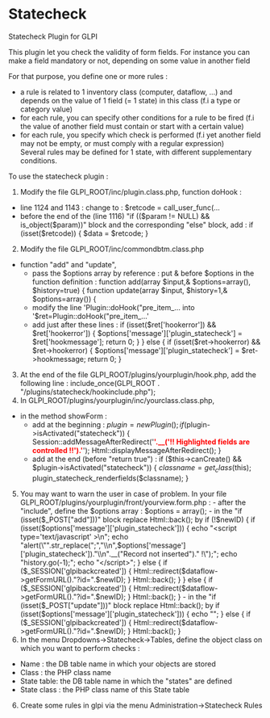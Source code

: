 # Statecheck
Statecheck Plugin for GLPI

This plugin let you check the validity of form fields.
For instance you can make a field mandatory or not, depending on some value in another field

For that purpose, you define one or more rules :
- a rule is related to 1 inventory class (computer, dataflow, ...) and depends on the value of 1 field (= 1 state) in this class (f.i a type or category value)
- for each rule, you can specify other conditions for a rule to be fired (f.i the value of another field must contain or start with a certain value)
- for each rule, you specify which check is performed (f.i yet another field may not be empty, or must comply with a regular expression)<br/>
Several rules may be defined for 1 state, with different supplementary conditions.

To use the statecheck plugin :
1. Modify the file GLPI_ROOT/inc/plugin.class.php, function doHook :
- line 1124 and 1143 : change to : $retcode = call_user_func(...
- before the end of the (line 1116) "if (($param != NULL) && is_object($param))" block and the corresponding "else" block, add : 
		if (isset($retcode)) {
			$data = $retcode;
		}
2. Modify the file GLPI_ROOT/inc/commondbtm.class.php
- function "add" and "update", 
	* pass the $options array by reference : put & before $options in the function definition :
		function add(array $input,& $options=array(), $history=true) {
		function update(array $input, $history=1,& $options=array()) {
	* modify the line 'Plugin::doHook("pre_item_... into '$ret=Plugin::doHook("pre_item_...'
	* add just after these lines :
		if (isset($ret['hookerror']) && $ret['hookerror']) {
			$options['message']['plugin_statecheck'] = $ret['hookmessage'];
			return 0;
		}
	  } else {
		if (isset($ret->hookerror) && $ret->hookerror) {
			$options['message']['plugin_statecheck'] = $ret->hookmessage;
			return 0;
		}
3. At the end of the file GLPI_ROOT/plugins/yourplugin/hook.php, add the following line : 
include_once(GLPI_ROOT . "/plugins/statecheck/hookinclude.php");
4. In GLPI_ROOT/plugins/yourplugin/inc/yourclass.class.php, 
- in the method showForm :
	* add at the beginning :
		$plugin = new Plugin();
		if ($plugin->isActivated("statecheck")) {
			Session::addMessageAfterRedirect('<font color="red"><b>'.__('!! Highlighted fields are controlled !!').'</b></font>');
			Html::displayMessageAfterRedirect();
		}
	* add at the end (before "return true") :
		if ($this->canCreate() && $plugin->isActivated("statecheck")) {
			$classname = get_class($this);
			plugin_statecheck_renderfields($classname);
		}
 

5. You may want to warn the user in case of problem.
	In your file GLPI_ROOT/plugins/yourplugin/front/yourview.form.php :
		- after the "include", define the $options array :
			$options = array();
		- in the "if (isset($_POST["add"]))" block replace 
			Html::back();
			by 
			if (!$newID) {
				if (isset($options['message']['plugin_statecheck'])) {
					echo "<script type='text/javascript' >\n";
					echo "alert(\"".str_replace(";","\\n",$options['message']['plugin_statecheck'])."\\n".__("Record not inserted")." !\");";
					echo "history.go(-1);";
					echo "</script>";
				}
				else {
					if ($_SESSION['glpibackcreated']) {
						Html::redirect($dataflow->getFormURL()."?id=".$newID);
					}
					Html::back();
				}
			} else {
				if ($_SESSION['glpibackcreated']) {
					Html::redirect($dataflow->getFormURL()."?id=".$newID);
				}
				Html::back();
			}
		- in the "if (isset($_POST["update"]))" block replace 
			Html::back();
			by 
			if (isset($options['message']['plugin_statecheck'])) {
				echo "<script type='text/javascript' >\n";
				echo "alert(\"".str_replace(";","\\n",$options['message']['plugin_statecheck'])."\\n".__("Record not updated")." !\");";
				echo "history.go(-1);";
				echo "</script>";
			}
			else {
				if ($_SESSION['glpibackcreated']) {
					Html::redirect($dataflow->getFormURL()."?id=".$newID);
				}
				Html::back();
			}
5. In the menu Dropdowns->Statecheck->Tables, define the object class on which you want to perform checks :
- Name : the DB table name in which your objects are stored
- Class : the PHP class name
- State table: the DB table name in which the "states" are defined
- State class : the PHP class name of this State table
6. Create some rules in glpi via the menu Administration->Statecheck Rules